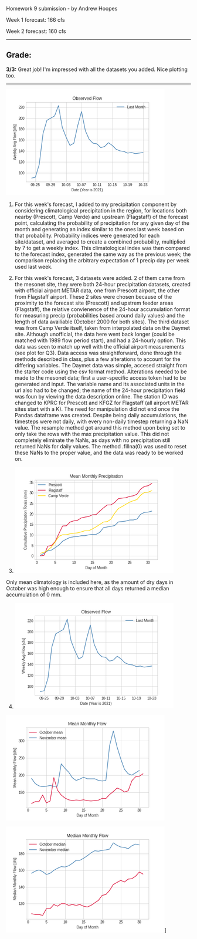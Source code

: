 Homework 9 submission - by Andrew Hoopes

Week 1 forecast: 166 cfs

Week 2 forecast: 160 cfs

____________
## Grade:
**3/3:** Great job! I'm impressed with all the datasets you added. Nice plotting too. 
____________

![Plot of previous 30 days' flow](../data/Recent_flow_week9.png)

1. For this week's forecast, I added to my precipitation component by considering climatological precipitation in the region, for locations both nearby (Prescott, Camp Verde) and upstream (Flagstaff) of the forecast point, calculating the probability of precipitation for any given day of the month and generating an index similar to the ones last week based on that probability.  Probability indices were generated for each site/dataset, and averaged to create a combined probability, multiplied by 7 to get a weekly index.  This climatological index was then compared to the forecast index, generated the same way as the previous week; the comparison replacing the arbitrary expectation of 1 precip day per week used last week.

2. For this week's forecast, 3 datasets were added.  2 of them came from the mesonet site, they were both 24-hour precipitation datasets, created with official airport METAR data, one from Prescott airport, the other from Flagstaff airport.  These 2 sites were chosen because of the proximity to the forecast site (Prescott) and upstrem feeder areas (Flagstaff), the relative convienence of the 24-hour accumulation format for measuring precip (probabilities based around daily values) and the length of data availiable (October 2000 for both sites).  The third dataset was from Camp Verde itself, taken from interpolated data on the Daymet site.  Although unofficial, the data here went back longer (could be matched with 1989 flow period start), and had a 24-hourly option.  This data was seen to match up well with the official airport measurements (see plot for Q3).
Data access was straightforward, done through the methods described in class, plus a few alterations to account for the differing variables.  The Daymet data was simple, accesed straight from the starter code using the csv format method.  Alterations needed to be made to the mesonet data; first a user-specific access token had to be generated and input.  The variable name and its associated units in the url also had to be changed; the name of the 24-hour precipitation field was foun by viewing the data description online.  The station ID was changed to KPRC for Prescott and KFGZ for Flagstaff (all airport METAR sites start with a K).
The need for manipulation did not end once the Pandas dataframe was created.  Despite being daily accumulations, the timesteps were not daily, with every non-daily timestep returning a NaN value.  The resample method got around this method upon being set to only take the rows with the max precipitation value.  This did not completely eliminate the NaNs, as days with no precipitation still returned NaNs for daily values.  The method .fillna(0) was used to reset these NaNs to the proper value, and the data was ready to be worked on.

3. ![Plot of cumulative climatological precipitation for Prescott, Flagstaff, and Camp Verde](../data/Mean_precip_cumulative.png)

Only mean climatology is included here, as the amount of dry days in October was high enough to ensure that all days returned a median accumulation of 0 mm.

4. ![Plot of previous 30 days' flow](../data/Recent_flow_week9.png)

![Plot of October, November mean flows](../data/Monthly_mean.png)

![Plot of October, November median flows](../data/Monthly_median.png)]
